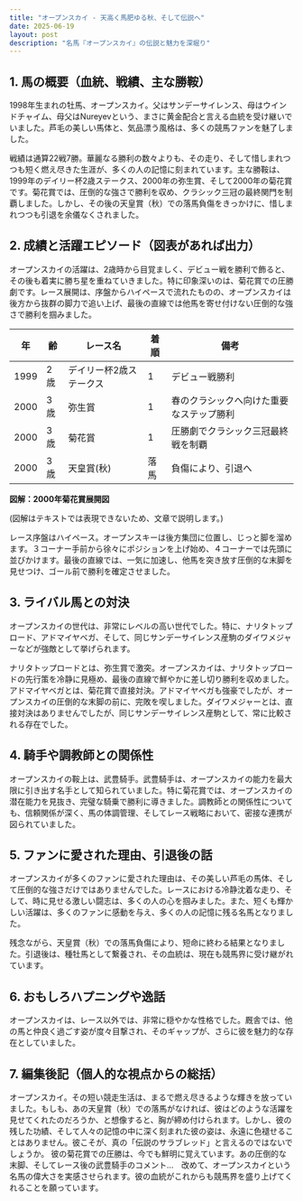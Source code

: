 ```yaml
---
title: "オープンスカイ - 天高く馬肥ゆる秋、そして伝説へ"
date: 2025-06-19
layout: post
description: "名馬『オープンスカイ』の伝説と魅力を深堀り"
---
```


## 1. 馬の概要（血統、戦績、主な勝鞍）

1998年生まれの牡馬、オープンスカイ。父はサンデーサイレンス、母はウインドチャイム、母父はNureyevという、まさに黄金配合と言える血統を受け継いでいました。芦毛の美しい馬体と、気品漂う風格は、多くの競馬ファンを魅了しました。

戦績は通算22戦7勝。華麗なる勝利の数々よりも、その走り、そして惜しまれつつも短く燃え尽きた生涯が、多くの人の記憶に刻まれています。主な勝鞍は、1999年のデイリー杯2歳ステークス、2000年の弥生賞、そして2000年の菊花賞です。菊花賞では、圧倒的な強さで勝利を収め、クラシック三冠の最終関門を制覇しました。しかし、その後の天皇賞（秋）での落馬負傷をきっかけに、惜しまれつつも引退を余儀なくされました。


## 2. 成績と活躍エピソード（図表があれば出力）

オープンスカイの活躍は、2歳時から目覚ましく、デビュー戦を勝利で飾ると、その後も着実に勝ち星を重ねていきました。特に印象深いのは、菊花賞での圧勝劇です。レース展開は、序盤からハイペースで流れたものの、オープンスカイは後方から抜群の脚力で追い上げ、最後の直線では他馬を寄せ付けない圧倒的な強さで勝利を掴みました。

| 年 | 齢 | レース名             | 着順 | 備考                                     |
|---|----|----------------------|-------|-----------------------------------------|
| 1999 | 2歳 | デイリー杯2歳ステークス | 1     | デビュー戦勝利                            |
| 2000 | 3歳 | 弥生賞               | 1     | 春のクラシックへ向けた重要なステップ勝利 |
| 2000 | 3歳 | 菊花賞               | 1     | 圧勝劇でクラシック三冠最終戦を制覇       |
| 2000 | 3歳 | 天皇賞(秋)           | 落馬 | 負傷により、引退へ                       |


**図解：2000年菊花賞展開図**

(図解はテキストでは表現できないため、文章で説明します。)

レース序盤はハイペース。オープンスキーは後方集団に位置し、じっと脚を溜めます。３コーナー手前から徐々にポジションを上げ始め、４コーナーでは先頭に並びかけます。最後の直線では、一気に加速し、他馬を突き放す圧倒的な末脚を見せつけ、ゴール前で勝利を確定させました。


## 3. ライバル馬との対決

オープンスカイの世代は、非常にレベルの高い世代でした。特に、ナリタトップロード、アドマイヤベガ、そして、同じサンデーサイレンス産駒のダイワメジャーなどが強敵として挙げられます。

ナリタトップロードとは、弥生賞で激突。オープンスカイは、ナリタトップロードの先行策を冷静に見極め、最後の直線で鮮やかに差し切り勝利を収めました。アドマイヤベガとは、菊花賞で直接対決。アドマイヤベガも強豪でしたが、オープンスカイの圧倒的な末脚の前に、完敗を喫しました。ダイワメジャーとは、直接対決はありませんでしたが、同じサンデーサイレンス産駒として、常に比較される存在でした。


## 4. 騎手や調教師との関係性

オープンスカイの鞍上は、武豊騎手。武豊騎手は、オープンスカイの能力を最大限に引き出す名手として知られていました。特に菊花賞では、オープンスカイの潜在能力を見抜き、完璧な騎乗で勝利に導きました。調教師との関係性についても、信頼関係が深く、馬の体調管理、そしてレース戦略において、密接な連携が図られていました。


## 5. ファンに愛された理由、引退後の話

オープンスカイが多くのファンに愛された理由は、その美しい芦毛の馬体、そして圧倒的な強さだけではありませんでした。レースにおける冷静沈着な走り、そして、時に見せる激しい闘志は、多くの人の心を掴みました。また、短くも輝かしい活躍は、多くのファンに感動を与え、多くの人の記憶に残る名馬となりました。

残念ながら、天皇賞（秋）での落馬負傷により、短命に終わる結果となりました。引退後は、種牡馬として繋養され、その血統は、現在も競馬界に受け継がれています。


## 6. おもしろハプニングや逸話

オープンスカイは、レース以外では、非常に穏やかな性格でした。厩舎では、他の馬と仲良く過ごす姿が度々目撃され、そのギャップが、さらに彼を魅力的な存在としていました。


## 7. 編集後記（個人的な視点からの総括）

オープンスカイ。その短い競走生活は、まるで燃え尽きるような輝きを放っていました。もしも、あの天皇賞（秋）での落馬がなければ、彼はどのような活躍を見せてくれたのだろうか、と想像すると、胸が締め付けられます。しかし、彼の残した功績、そして人々の記憶の中に深く刻まれた彼の姿は、永遠に色褪せることはありません。彼こそが、真の「伝説のサラブレッド」と言えるのではないでしょうか。  彼の菊花賞での圧勝は、今でも鮮明に覚えています。あの圧倒的な末脚、そしてレース後の武豊騎手のコメント…　改めて、オープンスカイという名馬の偉大さを実感させられます。彼の血統がこれからも競馬界を盛り上げてくれることを願っています。
